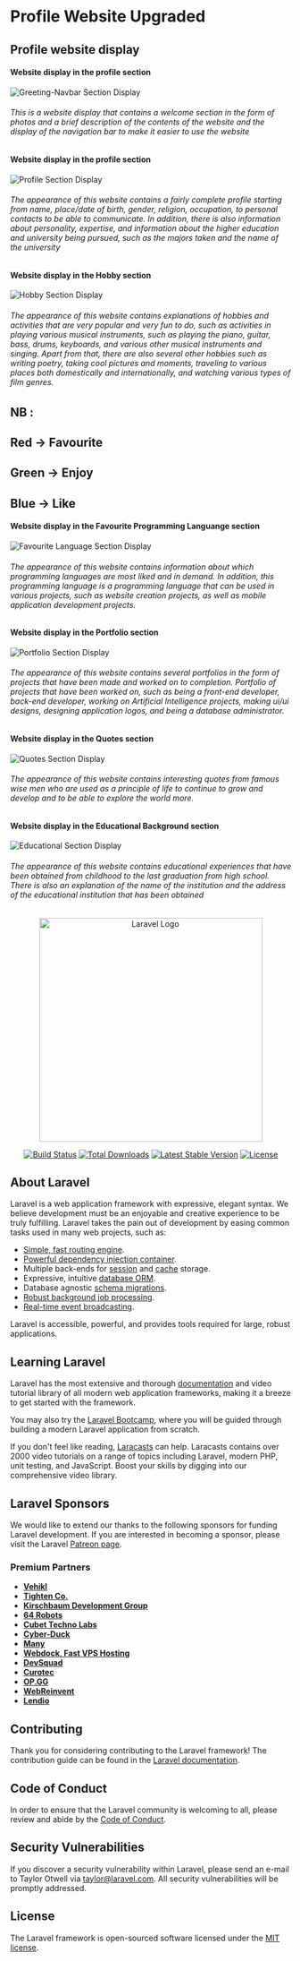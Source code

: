 # Profile Website Upgraded

## Profile website display

#### Website display in the profile section

![Greeting-Navbar Section Display](https://github.com/riskya3004/sls3_webprog_pemanasan/blob/master/public/assets/img/screenshot/greeting-navbar.png)
###### This is a website display that contains a welcome section in the form of photos and a brief description of the contents of the website and the display of the navigation bar to make it easier to use the website

#### Website display in the profile section

![Profile Section Display](https://github.com/riskya3004/sls3_webprog_pemanasan/blob/master/public/assets/img/screenshot/profile.png)
###### The appearance of this website contains a fairly complete profile starting from name, place/date of birth, gender, religion, occupation, to personal contacts to be able to communicate. In addition, there is also information about personality, expertise, and information about the higher education and university being pursued, such as the majors taken and the name of the university

#### Website display in the Hobby section

![Hobby Section Display](https://github.com/riskya3004/sls3_webprog_pemanasan/blob/master/public/assets/img/screenshot/hobby-update.png)
###### The appearance of this website contains explanations of hobbies and activities that are very popular and very fun to do, such as activities in playing various musical instruments, such as playing the piano, guitar, bass, drums, keyboards, and various other musical instruments and singing. Apart from that, there are also several other hobbies such as writing poetry, taking cool pictures and moments, traveling to various places both domestically and internationally, and watching various types of film genres.

## NB : 
## Red -> Favourite
## Green -> Enjoy
## Blue -> Like

#### Website display in the Favourite Programming Languange section

![Favourite Language Section Display](https://github.com/riskya3004/sls3_webprog_pemanasan/blob/master/public/assets/img/screenshot/programming-languange-update.png)
###### The appearance of this website contains information about which programming languages are most liked and in demand. In addition, this programming language is a programming language that can be used in various projects, such as website creation projects, as well as mobile application development projects.

#### Website display in the Portfolio section

![Portfolio Section Display](https://github.com/riskya3004/sls3_webprog_pemanasan/blob/master/public/assets/img/screenshot/portfolio.png)
###### The appearance of this website contains several portfolios in the form of projects that have been made and worked on to completion. Portfolio of projects that have been worked on, such as being a front-end developer, back-end developer, working on Artificial Intelligence projects, making ui/ui designs, designing application logos, and being a database administrator.

#### Website display in the Quotes section

![Quotes Section Display](https://github.com/riskya3004/sls3_webprog_pemanasan/blob/master/public/assets/img/screenshot/quotes.png)
###### The appearance of this website contains interesting quotes from famous wise men who are used as a principle of life to continue to grow and develop and to be able to explore the world more.

#### Website display in the Educational Background section

![Educational Section Display](https://github.com/riskya3004/sls3_webprog_pemanasan/blob/master/public/assets/img/screenshot/educational.png)
###### The appearance of this website contains educational experiences that have been obtained from childhood to the last graduation from high school. There is also an explanation of the name of the institution and the address of the educational institution that has been obtained





















<p align="center"><a href="https://laravel.com" target="_blank"><img src="https://raw.githubusercontent.com/laravel/art/master/logo-lockup/5%20SVG/2%20CMYK/1%20Full%20Color/laravel-logolockup-cmyk-red.svg" width="400" alt="Laravel Logo"></a></p>

<p align="center">
<a href="https://github.com/laravel/framework/actions"><img src="https://github.com/laravel/framework/workflows/tests/badge.svg" alt="Build Status"></a>
<a href="https://packagist.org/packages/laravel/framework"><img src="https://img.shields.io/packagist/dt/laravel/framework" alt="Total Downloads"></a>
<a href="https://packagist.org/packages/laravel/framework"><img src="https://img.shields.io/packagist/v/laravel/framework" alt="Latest Stable Version"></a>
<a href="https://packagist.org/packages/laravel/framework"><img src="https://img.shields.io/packagist/l/laravel/framework" alt="License"></a>
</p>

## About Laravel

Laravel is a web application framework with expressive, elegant syntax. We believe development must be an enjoyable and creative experience to be truly fulfilling. Laravel takes the pain out of development by easing common tasks used in many web projects, such as:

- [Simple, fast routing engine](https://laravel.com/docs/routing).
- [Powerful dependency injection container](https://laravel.com/docs/container).
- Multiple back-ends for [session](https://laravel.com/docs/session) and [cache](https://laravel.com/docs/cache) storage.
- Expressive, intuitive [database ORM](https://laravel.com/docs/eloquent).
- Database agnostic [schema migrations](https://laravel.com/docs/migrations).
- [Robust background job processing](https://laravel.com/docs/queues).
- [Real-time event broadcasting](https://laravel.com/docs/broadcasting).

Laravel is accessible, powerful, and provides tools required for large, robust applications.

## Learning Laravel

Laravel has the most extensive and thorough [documentation](https://laravel.com/docs) and video tutorial library of all modern web application frameworks, making it a breeze to get started with the framework.

You may also try the [Laravel Bootcamp](https://bootcamp.laravel.com), where you will be guided through building a modern Laravel application from scratch.

If you don't feel like reading, [Laracasts](https://laracasts.com) can help. Laracasts contains over 2000 video tutorials on a range of topics including Laravel, modern PHP, unit testing, and JavaScript. Boost your skills by digging into our comprehensive video library.

## Laravel Sponsors

We would like to extend our thanks to the following sponsors for funding Laravel development. If you are interested in becoming a sponsor, please visit the Laravel [Patreon page](https://patreon.com/taylorotwell).

### Premium Partners

- **[Vehikl](https://vehikl.com/)**
- **[Tighten Co.](https://tighten.co)**
- **[Kirschbaum Development Group](https://kirschbaumdevelopment.com)**
- **[64 Robots](https://64robots.com)**
- **[Cubet Techno Labs](https://cubettech.com)**
- **[Cyber-Duck](https://cyber-duck.co.uk)**
- **[Many](https://www.many.co.uk)**
- **[Webdock, Fast VPS Hosting](https://www.webdock.io/en)**
- **[DevSquad](https://devsquad.com)**
- **[Curotec](https://www.curotec.com/services/technologies/laravel/)**
- **[OP.GG](https://op.gg)**
- **[WebReinvent](https://webreinvent.com/?utm_source=laravel&utm_medium=github&utm_campaign=patreon-sponsors)**
- **[Lendio](https://lendio.com)**

## Contributing

Thank you for considering contributing to the Laravel framework! The contribution guide can be found in the [Laravel documentation](https://laravel.com/docs/contributions).

## Code of Conduct

In order to ensure that the Laravel community is welcoming to all, please review and abide by the [Code of Conduct](https://laravel.com/docs/contributions#code-of-conduct).

## Security Vulnerabilities

If you discover a security vulnerability within Laravel, please send an e-mail to Taylor Otwell via [taylor@laravel.com](mailto:taylor@laravel.com). All security vulnerabilities will be promptly addressed.

## License

The Laravel framework is open-sourced software licensed under the [MIT license](https://opensource.org/licenses/MIT).

